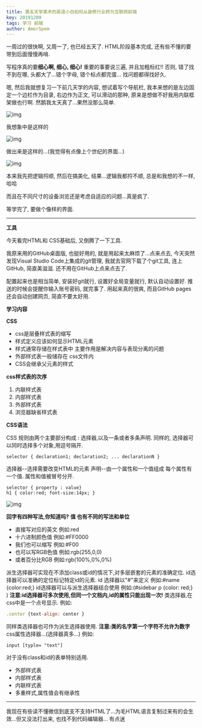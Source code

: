 ```yaml
---
title: 第五天学美术的英语小白如何从装修行业转为互联网前端
key: 20191209
tags: 学习 前端
author: AmorSpem
---
```




一周过的很快啊, 又周一了, 也已经五天了. HTML阶段基本完成, 还有些不懂的要带到后面慢慢再啃.

写程序真的要**细心啊, 细心, 细心!** 重要的事要说三遍, 并且加粗标红!! 否则, 错了找不到在哪, 头都大了...错个字母, 错个标点都完蛋... 找问题都得找好久.

嗯, 然后我就想复习一下前几天学的内容, 想试着写个导航栏, 我本来想的是左边固定一个边栏作为目录, 右边作为正文, 可以滑动的那种, 原来是想做不好我用内联框架做也行啊. 然鹅我太天真了...果然没那么简单.



![img](https://pic3.zhimg.com/80/v2-7d1c1a89175af7bab45282446973a4da_hd.jpg)



我想象中是这样的



![img](https://pic1.zhimg.com/80/v2-7d9277ed6039883915d510828ac881a0_hd.jpg)



做出来是这样的...(我觉得有点像上个世纪的界面...)



![img](https://pic1.zhimg.com/v2-da8be136d764f00e018a86e471ce984c_b.jpg)



本来我先把逻辑捋顺, 然后在搞美化, 结果...逻辑我都捋不顺, 总是和我想的不一样, 哈哈

而且在不同尺寸的设备浏览还是考虑自适应的问题...真是疯了.

等学完了, 要做个像样的界面.



------



**工具**

今天看完HTML和 CSS基础后, 又倒腾了一下工具.

我原来用的GitHub桌面版, 也挺好用的, 就是用起来太麻烦了...点来点去, 今天突然发现Visual Studio Code上集成的git管理, 我就去官网下载了个git工具, 连上GitHub, 简直美滋滋. 还不用在GitHub上点来点去了.

配置起来也是相当简单, 安装好git就行, 设置好全局变量就行, 默认自动设置好. 推送的时候会提醒你输入账号密码, 就完事了. 用起来真的很爽, 而且GitHub pages还会自动创建网页, 简直不要太好用.

**学习内容**

**CSS**

- css是层叠样式表的缩写
- 样式定义应该如何显示HTML元素
- 样式通常存储在样式表中 主要作用是解决内容与表现分离的问题
- 外部样式表一般储存在 css文件内
- CSS会继承父元素的样式

**css样式表的次序**

1. 内联样式表
2. 内部样式表
3. 外部样式表
4. 浏览器缺省样式表

**CSS语法**

CSS 规则由两个主要部分构成 : 选择器,以及一条或者多条声明.
同样的, 选择器可以同时选择多个对象,用逗号隔开.

```text
selector { declaration1; declaration2; ... declarationN }
```

选择器--选择需要改变HTML的元素
声明--由一个属性和一个值组成 每个属性有一个值. 属性和值被冒号分开.

```text
selector { property : value}
h1 { color:red; font-size:14px; }
```



![img](https://pic1.zhimg.com/80/v2-5d6ddef5b4b802a8f2ac6e4c9afda440_hd.jpg)



**回字有四种写法,你知道吗?** **值 也有不同的写法和单位**



- 直接写对应的英文 例如:red
- 十六进制颜色值 例如:#FF0000
- 我们也可以缩写 例如:#F00
- 也可以写RGB色值 例如:rgb(255,0,0)
- 或者百分比RGB 例如:rgb(100%,0%,0%)



派生选择器可实现在不添加class或id的情况下,对多层嵌套的元素的准确定位.
id选择器可以准确的定位标记特定id的元素. id 选择器以"#"来定义 例如:#name {color:red;}
id选择器可以与派生选择器结合使用 例如:(#sidebar p {color: red;} )
**注意:id选择器可多次使用,但同一个文档内,id的属性只能出现一次!**
类选择器,在css中是一个点号显示. 例如:

```js
.center {text-align: center }
```

同样类选择器也可作为派生选择器使用.
**注意:类的名字第一个字符不允许为数字** css属性选择器...(选择器真多...) 例如:



```text
input [typle= "text"]
```

对于没有class和id的表单特别适用.



- 外部样式表
- 内部样式表
- 内联样式表
- 多重样式,属性值会有继承性



------



我现在有些读不懂微信到底支不支持HTML了...为毛HTML语言复制过来有的会生效...但又没法打出来, 也找不到代码编辑器... 有点迷